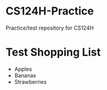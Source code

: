 # CS124H-Practice
Practice/test repository for CS124H
# Test Shopping List
* Apples
* Bananas
* Strawberries
